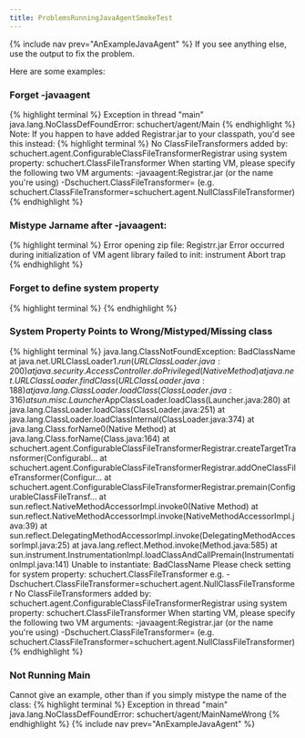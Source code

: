 ```yaml
---
title: ProblemsRunningJavaAgentSmokeTest
---
```

{% include nav prev="AnExampleJavaAgent" %}
If you see anything else, use the output to fix the problem.

Here are some examples:
### Forget -javaagent
{% highlight terminal %}
Exception in thread "main" java.lang.NoClassDefFoundError: schuchert/agent/Main
{% endhighlight %}
Note: If you happen to have added Registrar.jar to your classpath, you'd see this instead:
{% highlight terminal %}
No ClassFileTransformers
	added by: schuchert.agent.ConfigurableClassFileTransformerRegistrar
	using system property: schuchert.ClassFileTransformer
When starting VM, please specify the following two VM arguments:
	-javaagent:Registrar.jar (or the name you're using)
	-Dschuchert.ClassFileTransformer=<SomeClassInClassPath>
		(e.g. schuchert.ClassFileTransformer=schuchert.agent.NullClassFileTransformer)
{% endhighlight %}

### Mistype Jarname after -javaagent:
{% highlight terminal %}
Error opening zip file: Registrr.jar
Error occurred during initialization of VM
agent library failed to init: instrument
Abort trap
{% endhighlight %}

### Forget to define system property
{% highlight terminal %}
{% endhighlight %}

### System Property Points to Wrong/Mistyped/Missing class
{% highlight terminal %}
java.lang.ClassNotFoundException: BadClassName
	at java.net.URLClassLoader$1.run(URLClassLoader.java:200)
	at java.security.AccessController.doPrivileged(Native Method)
	at java.net.URLClassLoader.findClass(URLClassLoader.java:188)
	at java.lang.ClassLoader.loadClass(ClassLoader.java:316)
	at sun.misc.Launcher$AppClassLoader.loadClass(Launcher.java:280)
	at java.lang.ClassLoader.loadClass(ClassLoader.java:251)
	at java.lang.ClassLoader.loadClassInternal(ClassLoader.java:374)
	at java.lang.Class.forName0(Native Method)
	at java.lang.Class.forName(Class.java:164)
	at schuchert.agent.ConfigurableClassFileTransformerRegistrar.createTargetTransformer(Configurabl...
	at schuchert.agent.ConfigurableClassFileTransformerRegistrar.addOneClassFileTransformer(Configur...
	at schuchert.agent.ConfigurableClassFileTransformerRegistrar.premain(ConfigurableClassFileTransf...
	at sun.reflect.NativeMethodAccessorImpl.invoke0(Native Method)
	at sun.reflect.NativeMethodAccessorImpl.invoke(NativeMethodAccessorImpl.java:39)
	at sun.reflect.DelegatingMethodAccessorImpl.invoke(DelegatingMethodAccessorImpl.java:25)
	at java.lang.reflect.Method.invoke(Method.java:585)
	at sun.instrument.InstrumentationImpl.loadClassAndCallPremain(InstrumentationImpl.java:141)
Unable to instantiate: BadClassName
Please check setting for system property: schuchert.ClassFileTransformer
e.g. -Dschuchert.ClassFileTransformer=schuchert.agent.NullClassFileTransformer
No ClassFileTransformers
	added by: schuchert.agent.ConfigurableClassFileTransformerRegistrar
	using system property: schuchert.ClassFileTransformer
When starting VM, please specify the following two VM arguments:
	-javaagent:Registrar.jar (or the name you're using)
	-Dschuchert.ClassFileTransformer=<SomeClassInClassPath>
		(e.g. schuchert.ClassFileTransformer=schuchert.agent.NullClassFileTransformer)
{% endhighlight %}

### Not Running Main
Cannot give an example, other than if you simply mistype the name of the class:
{% highlight terminal %}
Exception in thread "main" java.lang.NoClassDefFoundError: schuchert/agent/MainNameWrong
{% endhighlight %}
{% include nav prev="AnExampleJavaAgent" %}
